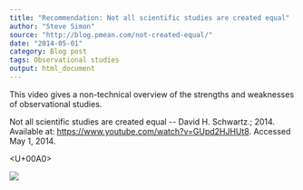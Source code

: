 ```yaml
---
title: "Recommendation: Not all scientific studies are created equal"
author: "Steve Simon"
source: "http://blog.pmean.com/not-created-equal/"
date: "2014-05-01"
category: Blog post
tags: Observational studies
output: html_document
---
```


This video gives a non-technical overview of the strengths and
weaknesses of observational studies.

<!---More--->

Not all scientific studies are created equal -- David H. Schwartz.;
2014. Available at: <https://www.youtube.com/watch?v=GUpd2HJHUt8>.
Accessed May 1, 2014.

<U+00A0>

![](../../web/images/not-created-equal01.png)





